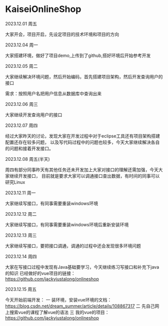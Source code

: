 # KaiseiOnlineShop
2023.12.01 周五

大家开会，项目开启，先设定项目的技术环境和项目的方向

2023.12.04 周一

大家搭建环境，做好了项目demo,上传到了github,搭好环境后开始参考开发

2023.12.05 周二

大家继续解决环境问题，然后开始编码，首先搭建项目架构，然后开发查询用户的接口

需求：按照用户名把用户信息从数据库中查询出来

2023.12.06 周三

大家继续开发查询用户的接口

2023.12.07 周四

经过大家昨天的讨论，发现大家在开发过程中对于eclipse工具还有项目架构搭建配置还存在较多问题，
以及写代码过程中的问题也较多，今天大家继续解决各自的问题和接着开发接口。

2023.12.08 周五(半天)

周四有部分同事昨天有其他任务还未开发加上大家对接口的理解还需加强，今天大家继续开发接口，
目前就是要求大家可以调通接口查出数据，有时间的同事可以研究Linux

2023.12.11 周一

大家继续写接口，有同事需要重装windows环境

2023.12.12 周二

大家继续写接口，有同事需要重装windows环境后重新安装环境

2023.12.13 周三

大家继续写接口，要把接口调通，调通的过程中还会发现很多环境问题

2023.12.14 周四

大家在写接口过程中发现有Java基础要学习，今天继续练习写接口和补充下java的知识
已经做好的vue项目的链接：https://github.com/jackyjustalong/onlineshop

2023.12.15 周五

今天开始前端开发：
一 装环境，安装vue环境的文档：
https://blog.csdn.net/dream_summer/article/details/108867317
二 先自己网上搜索vue的课程了解vue的语法
三 我的vue的项目：https://github.com/jackyjustalong/onlineshop


